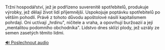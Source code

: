 
Tržní hospodářství, jež je podřízeno suverenitě spotřebitelů, produkuje výrobky, jež dělají život lidí příjemnější. Uspokojuje poptávku spotřebitelů po větším pohodlí. Právě z tohoto důvodu apoštolové násilí kapitalismem pohrdají. Oni uctívají „hrdinu", ničitele a vraha, a opovrhují buržoazií a její „mentalitou podomního obchodníka". Lidstvo dnes sklízí plody, jež uzrály ze semen zasetých těmito lidmi.

[🔊 Poslechnout audio](/data/7-paragraphs/audio/chapter_164/para_007-Trn-hospodstv-je-je-podzeno-suverenit-sp.mp3)
